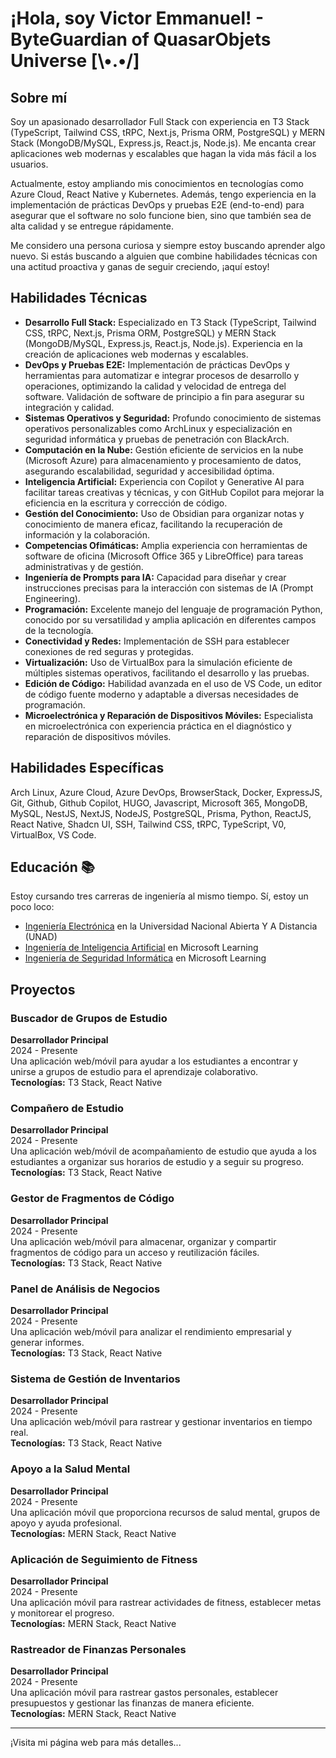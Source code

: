 # ¡Hola, soy Victor Emmanuel! - ByteGuardian of QuasarObjets Universe [\•.•/] 

## Sobre mí

Soy un apasionado desarrollador Full Stack con experiencia en T3 Stack (TypeScript, Tailwind CSS, tRPC, Next.js, Prisma ORM, PostgreSQL) y MERN Stack (MongoDB/MySQL, Express.js, React.js, Node.js). Me encanta crear aplicaciones web modernas y escalables que hagan la vida más fácil a los usuarios.

Actualmente, estoy ampliando mis conocimientos en tecnologías como Azure Cloud, React Native y Kubernetes. Además, tengo experiencia en la implementación de prácticas DevOps y pruebas E2E (end-to-end) para asegurar que el software no solo funcione bien, sino que también sea de alta calidad y se entregue rápidamente.

Me considero una persona curiosa y siempre estoy buscando aprender algo nuevo. Si estás buscando a alguien que combine habilidades técnicas con una actitud proactiva y ganas de seguir creciendo, ¡aquí estoy!


## Habilidades Técnicas 

- **Desarrollo Full Stack:** Especializado en T3 Stack (TypeScript, Tailwind CSS, tRPC, Next.js, Prisma ORM, PostgreSQL) y MERN Stack (MongoDB/MySQL, Express.js, React.js, Node.js). Experiencia en la creación de aplicaciones web modernas y escalables.
- **DevOps y Pruebas E2E:** Implementación de prácticas DevOps y herramientas para automatizar e integrar procesos de desarrollo y operaciones, optimizando la calidad y velocidad de entrega del software. Validación de software de principio a fin para asegurar su integración y calidad.
- **Sistemas Operativos y Seguridad:** Profundo conocimiento de sistemas operativos personalizables como ArchLinux y especialización en seguridad informática y pruebas de penetración con BlackArch.
- **Computación en la Nube:** Gestión eficiente de servicios en la nube (Microsoft Azure) para almacenamiento y procesamiento de datos, asegurando escalabilidad, seguridad y accesibilidad óptima.
- **Inteligencia Artificial:** Experiencia con Copilot y Generative AI para facilitar tareas creativas y técnicas, y con GitHub Copilot para mejorar la eficiencia en la escritura y corrección de código.
- **Gestión del Conocimiento:** Uso de Obsidian para organizar notas y conocimiento de manera eficaz, facilitando la recuperación de información y la colaboración.
- **Competencias Ofimáticas:** Amplia experiencia con herramientas de software de oficina (Microsoft Office 365 y LibreOffice) para tareas administrativas y de gestión.
- **Ingeniería de Prompts para IA:** Capacidad para diseñar y crear instrucciones precisas para la interacción con sistemas de IA (Prompt Engineering).
- **Programación:** Excelente manejo del lenguaje de programación Python, conocido por su versatilidad y amplia aplicación en diferentes campos de la tecnología.
- **Conectividad y Redes:** Implementación de SSH para establecer conexiones de red seguras y protegidas.
- **Virtualización:** Uso de VirtualBox para la simulación eficiente de múltiples sistemas operativos, facilitando el desarrollo y las pruebas.
- **Edición de Código:** Habilidad avanzada en el uso de VS Code, un editor de código fuente moderno y adaptable a diversas necesidades de programación.
- **Microelectrónica y Reparación de Dispositivos Móviles:** Especialista en microelectrónica con experiencia práctica en el diagnóstico y reparación de dispositivos móviles.


## Habilidades Específicas

Arch Linux, Azure Cloud, Azure DevOps, BrowserStack, Docker, ExpressJS, Git, Github, Github Copilot, HUGO, Javascript, Microsoft 365, MongoDB, MySQL, NestJS, NextJS, NodeJS, PostgreSQL, Prisma, Python, ReactJS, React Native, Shadcn UI, SSH, Tailwind CSS, tRPC, TypeScript, V0, VirtualBox, VS Code.


## Educación 📚

Estoy cursando tres carreras de ingeniería al mismo tiempo. Sí, estoy un poco loco:

- [Ingeniería Electrónica](https://estudios.unad.edu.co/ingenieria-electronica/) en la Universidad Nacional Abierta Y A Distancia (UNAD)
- [Ingeniería de Inteligencia Artificial](https://learn.microsoft.com/es-es/training/career-paths/ai-engineer) en Microsoft Learning
- [Ingeniería de Seguridad Informática](https://learn.microsoft.com/es-es/training/career-paths/security-engineer) en Microsoft Learning


## Proyectos

### Buscador de Grupos de Estudio
**Desarrollador Principal**  
2024 - Presente  
Una aplicación web/móvil para ayudar a los estudiantes a encontrar y unirse a grupos de estudio para el aprendizaje colaborativo.  
**Tecnologías:** T3 Stack, React Native

### Compañero de Estudio
**Desarrollador Principal**  
2024 - Presente  
Una aplicación web/móvil de acompañamiento de estudio que ayuda a los estudiantes a organizar sus horarios de estudio y a seguir su progreso.  
**Tecnologías:** T3 Stack, React Native  

### Gestor de Fragmentos de Código
**Desarrollador Principal**  
2024 - Presente  
Una aplicación web/móvil para almacenar, organizar y compartir fragmentos de código para un acceso y reutilización fáciles.  
**Tecnologías:** T3 Stack, React Native

### Panel de Análisis de Negocios
**Desarrollador Principal**  
2024 - Presente  
Una aplicación web/móvil para analizar el rendimiento empresarial y generar informes.  
**Tecnologías:** T3 Stack, React Native  

### Sistema de Gestión de Inventarios
**Desarrollador Principal**  
2024 - Presente  
Una aplicación web/móvil para rastrear y gestionar inventarios en tiempo real.  
**Tecnologías:** T3 Stack, React Native  

### Apoyo a la Salud Mental
**Desarrollador Principal**  
2024 - Presente  
Una aplicación móvil que proporciona recursos de salud mental, grupos de apoyo y ayuda profesional.  
**Tecnologías:** MERN Stack, React Native  

### Aplicación de Seguimiento de Fitness
**Desarrollador Principal**  
2024 - Presente  
Una aplicación móvil para rastrear actividades de fitness, establecer metas y monitorear el progreso.  
**Tecnologías:** MERN Stack, React Native  

### Rastreador de Finanzas Personales
**Desarrollador Principal**  
2024 - Presente  
Una aplicación móvil para rastrear gastos personales, establecer presupuestos y gestionar las finanzas de manera eficiente.  
**Tecnologías:** MERN Stack, React Native  

---

¡Visita mi página web para más detalles...
